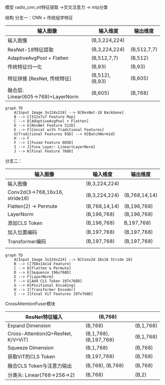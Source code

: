 
模型 radio_cnn_vit特征提取 ->交叉注意力 -> mlp分类

结构
分支一：CNN  + 传统组学特征

| 输入图像                           | 输入维度            | 输出维度        |
| ------------------------------ | --------------- | ----------- |
| 输入图像                           | (B,3,224,224)   |             |
| ResNet-18特征提取                  | (B,3,224,224)   | (B,512,7,7) |
| AdaptiveAvgPool + Flatten      | (B,512,7,7)     | (B,512)     |
| 传统特征归一化                        | (B,93)          | (B,93)      |
| 特征拼接 [ResNet, 传统特征]            | (B,512), (B,93) | (B,605)     |
| 融合层: Linear(605→768)+LayerNorm | (B,605)         | (B,768)     |


```mermaid
graph TD
    A[Input Image 3x224x224] --> B[ResNet-18 Backbone]
    B --> C[512x7x7 Feature Map]
    C --> D[AdaptiveAvgPool + Flatten]
    D --> E[ResNet Feature 512D]
    E --> F[Concat with Traditional Features]
    G[Traditional Features 93D] --> H[BatchNorm1d]
    H --> F
    F --> I[Fused Feature 605D]
    I --> J[Fuse Layer: Linear+LayerNorm]
    J --> K[Final Feature 768D]
```


分支二：

| 输入图像                          | 输入维度          | 输出维度          |
| ----------------------------- | ------------- | ------------- |
| 输入图像                          | (B,3,224,224) |               |
| Conv2d(3→768,16x16, stride16) | (B,3,224,224) | (B,768,14,14) |
| Flatten(2) → Permute          | (B,768,14,14) | (B,196,768)   |
| LayerNorm                     | (B,196,768)   | (B,196,768)   |
| 添加CLS Token                   | (B,196,768)   | B,197,768)    |
| 加入位置编码                        | (B,197,768)   | (B,197,768)   |
| Transformer编码                 | (B,197,768)   | (B,197,768)   |
|                               |               |               |
```mermaid
graph TD
    A[Input Image 3x224x224] --> B[Conv2d 16x16 Stride 16]
    B --> C[768x14x14 Feature]
    C --> D[Flatten & Permute]
    D --> E[Sequence 196x768D]
    E --> F[LayerNorm]
    F --> G[Add CLS Token 197x768D]
    G --> H[Positional Encoding]
    H --> I[Transformer Encoder]
    I --> J[Final ViT Features 197x768D]
```


CrossAttentionFuser模块

| ResNet特征输入                         | (B,768)                |           |
| ---------------------------------- | ---------------------- | --------- |
| Expand Dimension                   | (B,768)                | (B,1,768) |
| Cross-Attention(Q=ResNet, K/V=ViT) | (B,1,768), (B,197,768) | (B,1,768) |
| Squeeze Dimension                  | (B,1,768)              | (B,768)   |
| 获取ViT的CLS Token                    | (B,197,768)            | (B,768)   |
| 融合CLS Token与注意力输出                  | (B,768), (B,768)       | (B,768)   |
| 分类头: Linear(768→256→2)             | (B,768)                | (B,2)     |
